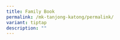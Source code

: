 ```yaml
---
title: Family Book
permalink: /mk-tanjong-katong/permalink/
variant: tiptap
description: ""
---
```

